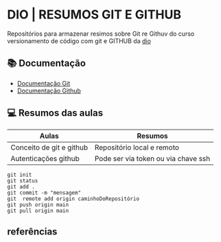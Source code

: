
# DIO | RESUMOS GIT E GITHUB

Repositórios para armazenar resimos sobre Git re Githuv do curso versionamento de código com git e GITHUB da [dio](https://www.dio.me/en)

## 📚 Documentação

- [Documentação Git](https://git-scm.com/docs/git/pt_BR)
- [Documentação Github](https://docs.github.com/pt)

## 💻 Resumos das aulas 

| Aulas | Resumos |
| ----- | --------|
| Conceito de git e github | Repositório local e remoto
|Autenticações github | Pode ser via token ou via chave ssh|

```
git init
git status
git add .
git commit -m "mensagem"
git  remote add origin caminhoDoRepositório
git push origin main
git pull origin main
```

## referências
